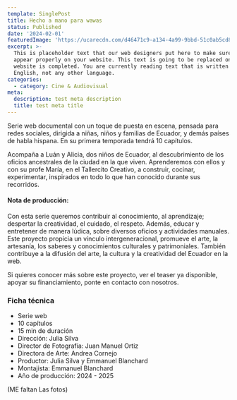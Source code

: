 ```yaml
---
template: SinglePost
title: Hecho a mano para wawas
status: Published
date: '2024-02-01'
featuredImage: 'https://ucarecdn.com/d46471c9-a134-4a99-9bbd-51c0ab5cd8b1/'
excerpt: >-
  This is placeholder text that our web designers put here to make sure words
  appear properly on your website. This text is going to be replaced once the
  website is completed. You are currently reading text that is written in
  English, not any other language.
categories:
  - category: Cine & Audiovisual
meta:
  description: test meta description
  title: test meta title
---
```


Serie web documental con un toque de puesta en escena, pensada para redes sociales, dirigida a niñas, niños y familias de Ecuador, y demás países de habla hispana. En su primera temporada tendrá 10 capítulos.

Acompaña a Luán y Alicia, dos niños de Ecuador, al descubrimiento de los oficios ancestrales de la ciudad en la que viven. Aprenderemos con ellos y con su profe María, en el Tallercito Creativo, a construir, cocinar, experimentar, inspirados en todo lo que han conocido durante sus recorridos.

#### Nota de producción:

Con esta serie queremos contribuir al conocimiento, al aprendizaje; despertar la creatividad, el cuidado, el respeto. Además, educar y entretener de manera lúdica, sobre diversos oficios y actividades manuales. Este proyecto propicia un vínculo intergeneracional, promueve el arte, la artesanía, los saberes y conocimientos culturales y patrimoniales. También contribuye a la difusión del arte, la cultura y la creatividad del Ecuador en la web.

Si quieres conocer más sobre este proyecto, ver el teaser ya disponible, apoyar su financiamiento, ponte en contacto con nosotros.

### Ficha técnica

- Serie web
- 10 capítulos
- 15 min de duración
- Dirección: Julia Silva
- Director de Fotografía: Juan Manuel Ortiz
- Directora de Arte: Andrea Cornejo
- Productor: Julia Silva y Emmanuel Blanchard
- Montajista: Emmanuel Blanchard
- Año de producción: 2024 - 2025

(ME faltan Las fotos)
